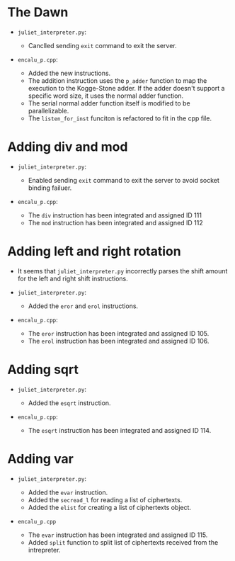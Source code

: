 # The Dawn
* `juliet_interpreter.py`:
    
    * Canclled sending `exit` command to exit the server.

* `encalu_p.cpp`:

    * Added the new instructions.
    * The addition instruction uses the `p_adder` function to map the execution to the Kogge-Stone adder. If the adder doesn't support a specific word size, it uses the normal adder function. 
    * The serial normal adder function itself is modified to be parallelizable.
    * The `listen_for_inst` funciton is refactored to fit in the cpp file.

# Adding div and mod

* `juliet_interpreter.py`:
    
    * Enabled sending `exit` command to exit the server to avoid socket binding failuer.

* `encalu_p.cpp`:

    * The `div` instruction has been integrated and assigned ID 111
    * The `mod` instruction has been integrated and assigned ID 112

# Adding left and right rotation

* It seems that `juliet_interpreter.py` incorrectly parses the shift amount for the left and right shift instructions.

* `juliet_interpreter.py`:
    * Added the `eror` and `erol` instructions.

* `encalu_p.cpp`:
    * The `eror` instruction has been integrated and assigned ID 105.
    * The `erol` instruction has been integrated and assigned ID 106.
    
# Adding sqrt

* `juliet_interpreter.py`:
    * Added the `esqrt` instruction.

* `encalu_p.cpp`:
    * The `esqrt` instruction has been integrated and assigned ID 114.
    
# Adding var

*  `juliet_interpreter.py`:
    * Added the `evar` instruction.
    * Added the `secread_l` for reading a list of ciphertexts.
    * Added the `elist` for creating a list of ciphertexts object.

*  `encalu_p.cpp`
    * The `evar` instruction has been integrated and assigned ID 115.
    * Added `split` function to split list of ciphertexts received from the intrepreter.
    
    
    
